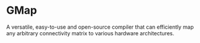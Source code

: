 # GMap
A versatile, easy-to-use and open-source compiler that can efficiently map any arbitrary connectivity matrix to various hardware architectures.
